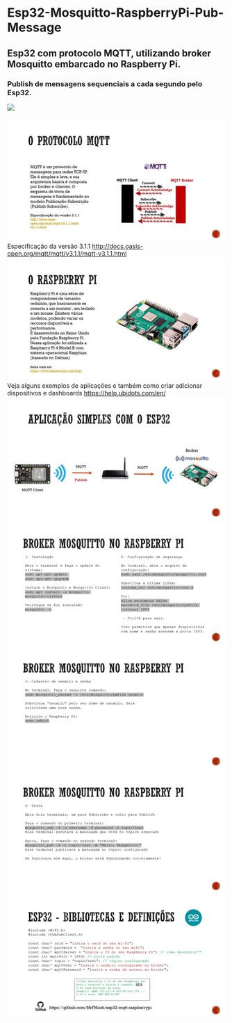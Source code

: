 # Esp32-Mosquitto-RaspberryPi-Pub-Message
## Esp32 com protocolo MQTT, utilizando broker Mosquitto embarcado no Raspberry Pi.
### Publish de mensagens sequenciais a cada segundo pelo Esp32.

![](https://github.com/MrFMach/Esp32-Mosquitto-RaspberryPi-Pub-Message/blob/master/media/esp32-rpi-mosquitto-message.gif)

![](https://github.com/MrFMach/Esp32-Mosquitto-RaspberryPi-Pub-Message/blob/master/media/Slide2.jpg)
Especificação da versão 3.1.1 http://docs.oasis-open.org/mqtt/mqtt/v3.1.1/mqtt-v3.1.1.html
![](https://github.com/MrFMach/Esp32-Mosquitto-RaspberryPi-Pub-Message/blob/master/media/Slide3.jpg)
Veja alguns exemplos de aplicações e também como criar adicionar dispositivos e dashboards https://help.ubidots.com/en/
![](https://github.com/MrFMach/Esp32-Mosquitto-RaspberryPi-Pub-Message/blob/master/media/Slide4.jpg)
![](https://github.com/MrFMach/Esp32-Mosquitto-RaspberryPi-Pub-Message/blob/master/media/Slide5.jpg)
![](https://github.com/MrFMach/Esp32-Mosquitto-RaspberryPi-Pub-Message/blob/master/media/Slide6.jpg)
![](https://github.com/MrFMach/Esp32-Mosquitto-RaspberryPi-Pub-Message/blob/master/media/Slide7.jpg)
![](https://github.com/MrFMach/Esp32-Mosquitto-RaspberryPi-Pub-Message/blob/master/media/Slide8.jpg)
